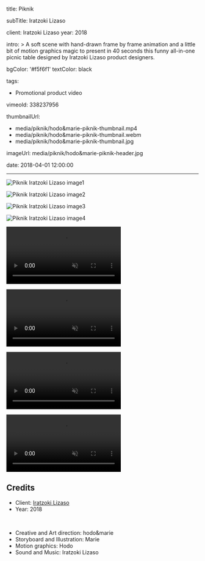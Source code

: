 title: Piknik

subTitle: Iratzoki Lizaso

client: Iratzoki Lizaso
year: 2018

intro: >
  A soft scene with hand-drawn frame by frame animation and a little bit of motion graphics magic to present in 40 seconds this funny all-in-one picnic table designed by Iratzoki Lizaso product designers.

bgColor: '#f5f6f1'
textColor: black

tags:
  - Promotional product video

vimeoId: 338237956

thumbnailUrl:
  - media/piknik/hodo&marie-piknik-thumbnail.mp4
  - media/piknik/hodo&marie-piknik-thumbnail.webm
  - media/piknik/hodo&marie-piknik-thumbnail.jpg

imageUrl: media/piknik/hodo&marie-piknik-header.jpg

date: 2018-04-01 12:00:00

---

<!-- This is a 2x gallery sample -->
<!-- Always add a linebreak between images -->
<!-- It needs two images between paragraph tags -->
<div class="gallery gallery-2">

![Piknik Iratzoki Lizaso image1](/media/piknik/hodo&marie-piknik-1.jpg)

![Piknik Iratzoki Lizaso image2](/media/piknik/hodo&marie-piknik-2.jpg)


</div>


<!-- This is a 2x gallery sample -->
<!-- Always add a linebreak between images -->
<!-- It needs two images between paragraph tags -->
<div class="gallery gallery-2">

![Piknik Iratzoki Lizaso image3](/media/piknik/hodo&marie-piknik-3.jpg)

![Piknik Iratzoki Lizaso image4](/media/piknik/hodo&marie-piknik-4.jpg)


</div>

<!-- This is a 2x VIDEO gallery -->
<!-- Always add a linebreak between images -->
<!-- It needs two images between paragraph tags -->
<div class="gallery gallery-video gallery-video gallery-2">

<p>
	<video playsinline="playsinline" muted>
			<source src="/media/piknik/hodo&marie-piknik-5.mp4" type="video/mp4">
			<source src="/media/piknik/hodo&marie-piknik-5.webm" type="video/webm">
	</video>
</p>

<p>
	<video playsinline="playsinline" muted>
			<source src="/media/piknik/hodo&marie-piknik-6.mp4" type="video/mp4">
			<source src="/media/piknik/hodo&marie-piknik-6.webm" type="video/webm">
	</video>
</p>


</div>


<!-- This is a 2x VIDEO gallery -->
<!-- Always add a linebreak between images -->
<!-- It needs two images between paragraph tags -->
<div class="gallery gallery-video gallery-video gallery-2">

<p>
	<video playsinline="playsinline" muted>
			<source src="/media/piknik/hodo&marie-piknik-7.mp4" type="video/mp4">
			<source src="/media/piknik/hodo&marie-piknik-7.webm" type="video/webm">
	</video>
</p>

<p>
	<video playsinline="playsinline" muted>
			<source src="/media/piknik/hodo&marie-piknik-8.mp4" type="video/mp4">
			<source src="/media/piknik/hodo&marie-piknik-8.webm" type="video/webm">
	</video>
</p>


</div>

<!-- Sample credits secion -->
## Credits

* Client: <a href="http://iratzoki-lizaso.com" target="_blank">Iratzoki Lizaso</a>
* Year: 2018  
  
<br>

* Creative and Art direction: hodo&marie
* Storyboard and Illustration: Marie
* Motion graphics: Hodo
* Sound and Music: Iratzoki Lizaso